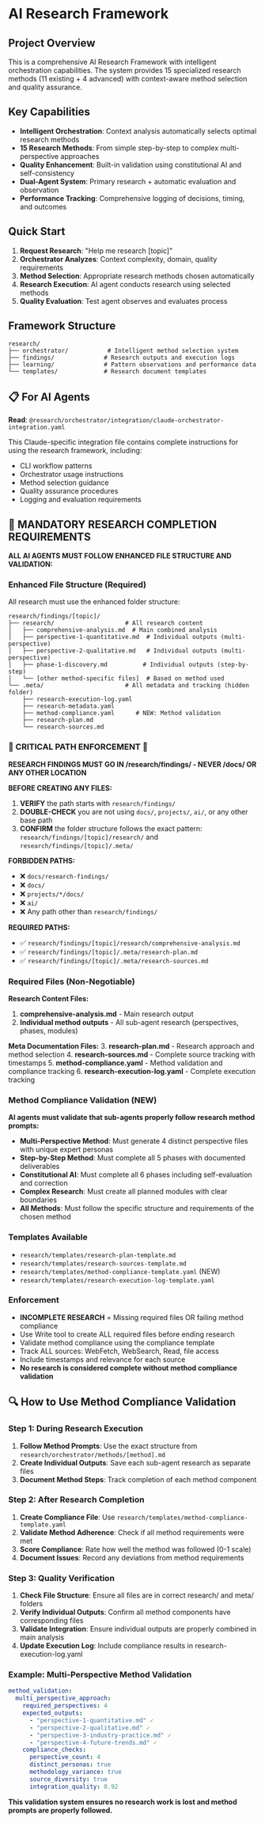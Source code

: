 # AI Research Framework

## Project Overview

This is a comprehensive AI Research Framework with intelligent orchestration capabilities. The system provides 15 specialized research methods (11 existing + 4 advanced) with context-aware method selection and quality assurance.

## Key Capabilities

- **Intelligent Orchestration**: Context analysis automatically selects optimal research methods
- **15 Research Methods**: From simple step-by-step to complex multi-perspective approaches
- **Quality Enhancement**: Built-in validation using constitutional AI and self-consistency
- **Dual-Agent System**: Primary research + automatic evaluation and observation
- **Performance Tracking**: Comprehensive logging of decisions, timing, and outcomes

## Quick Start

1. **Request Research**: "Help me research [topic]"
2. **Orchestrator Analyzes**: Context complexity, domain, quality requirements
3. **Method Selection**: Appropriate research methods chosen automatically
4. **Research Execution**: AI agent conducts research using selected methods
5. **Quality Evaluation**: Test agent observes and evaluates process

## Framework Structure

```
research/
├── orchestrator/           # Intelligent method selection system
├── findings/              # Research outputs and execution logs
├── learning/              # Pattern observations and performance data
└── templates/             # Research document templates
```

## 📋 For AI Agents

**Read**: `@research/orchestrator/integration/claude-orchestrator-integration.yaml`

This Claude-specific integration file contains complete instructions for using the research framework, including:

- CLI workflow patterns
- Orchestrator usage instructions
- Method selection guidance
- Quality assurance procedures
- Logging and evaluation requirements

## 🚨 MANDATORY RESEARCH COMPLETION REQUIREMENTS

**ALL AI AGENTS MUST FOLLOW ENHANCED FILE STRUCTURE AND VALIDATION:**

### Enhanced File Structure (Required)

All research must use the enhanced folder structure:

```
research/findings/[topic]/
├── research/                    # All research content
│   ├── comprehensive-analysis.md  # Main combined analysis
│   ├── perspective-1-quantitative.md  # Individual outputs (multi-perspective)
│   ├── perspective-2-qualitative.md   # Individual outputs (multi-perspective)
│   ├── phase-1-discovery.md          # Individual outputs (step-by-step)
│   └── [other method-specific files]  # Based on method used
└── .meta/                       # All metadata and tracking (hidden folder)
    ├── research-execution-log.yaml
    ├── research-metadata.yaml
    ├── method-compliance.yaml      # NEW: Method validation
    ├── research-plan.md
    └── research-sources.md
```

### 🚨 CRITICAL PATH ENFORCEMENT 🚨

**RESEARCH FINDINGS MUST GO IN /research/findings/ - NEVER /docs/ OR ANY OTHER LOCATION**

**BEFORE CREATING ANY FILES:**
1. **VERIFY** the path starts with `research/findings/`
2. **DOUBLE-CHECK** you are not using `docs/`, `projects/`, `ai/`, or any other base path
3. **CONFIRM** the folder structure follows the exact pattern: `research/findings/[topic]/research/` and `research/findings/[topic]/.meta/`

**FORBIDDEN PATHS:**
- ❌ `docs/research-findings/` 
- ❌ `docs/`
- ❌ `projects/*/docs/`
- ❌ `ai/`
- ❌ Any path other than `research/findings/`

**REQUIRED PATHS:**
- ✅ `research/findings/[topic]/research/comprehensive-analysis.md`
- ✅ `research/findings/[topic]/.meta/research-plan.md`
- ✅ `research/findings/[topic]/.meta/research-sources.md`

### Required Files (Non-Negotiable)

**Research Content Files:**

1. **comprehensive-analysis.md** - Main research output
2. **Individual method outputs** - All sub-agent research (perspectives, phases, modules)

**Meta Documentation Files:** 3. **research-plan.md** - Research approach and method selection 4. **research-sources.md** - Complete source tracking with timestamps 5. **method-compliance.yaml** - Method validation and compliance tracking 6. **research-execution-log.yaml** - Complete execution tracking

### Method Compliance Validation (NEW)

**AI agents must validate that sub-agents properly follow research method prompts:**

- **Multi-Perspective Method**: Must generate 4 distinct perspective files with unique expert personas
- **Step-by-Step Method**: Must complete all 5 phases with documented deliverables
- **Constitutional AI**: Must complete all 6 phases including self-evaluation and correction
- **Complex Research**: Must create all planned modules with clear boundaries
- **All Methods**: Must follow the specific structure and requirements of the chosen method

### Templates Available

- `research/templates/research-plan-template.md`
- `research/templates/research-sources-template.md`
- `research/templates/method-compliance-template.yaml` (NEW)
- `research/templates/research-execution-log-template.yaml`

### Enforcement

- **INCOMPLETE RESEARCH** = Missing required files OR failing method compliance
- Use Write tool to create ALL required files before ending research
- Validate method compliance using the compliance template
- Track ALL sources: WebFetch, WebSearch, Read, file access
- Include timestamps and relevance for each source
- **No research is considered complete without method compliance validation**

## 🔍 How to Use Method Compliance Validation

### Step 1: During Research Execution

1. **Follow Method Prompts**: Use the exact structure from `research/orchestrator/methods/[method].md`
2. **Create Individual Outputs**: Save each sub-agent research as separate files
3. **Document Method Steps**: Track completion of each method component

### Step 2: After Research Completion

1. **Create Compliance File**: Use `research/templates/method-compliance-template.yaml`
2. **Validate Method Adherence**: Check if all method requirements were met
3. **Score Compliance**: Rate how well the method was followed (0-1 scale)
4. **Document Issues**: Record any deviations from method requirements

### Step 3: Quality Verification

1. **Check File Structure**: Ensure all files are in correct research/ and meta/ folders
2. **Verify Individual Outputs**: Confirm all method components have corresponding files
3. **Validate Integration**: Ensure individual outputs are properly combined in main analysis
4. **Update Execution Log**: Include compliance results in research-execution-log.yaml

### Example: Multi-Perspective Method Validation

```yaml
method_validation:
  multi_perspective_approach:
    required_perspectives: 4
    expected_outputs:
      - "perspective-1-quantitative.md" ✓
      - "perspective-2-qualitative.md" ✓
      - "perspective-3-industry-practice.md" ✓
      - "perspective-4-future-trends.md" ✓
    compliance_checks:
      perspective_count: 4
      distinct_personas: true
      methodology_variance: true
      source_diversity: true
      integration_quality: 0.92
```

**This validation system ensures no research work is lost and method prompts are properly followed.**
